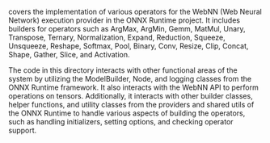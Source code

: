 covers the implementation of various operators for the WebNN (Web Neural Network) execution provider in the ONNX Runtime project. It includes builders for operators such as ArgMax, ArgMin, Gemm, MatMul, Unary, Transpose, Ternary, Normalization, Expand, Reduction, Squeeze, Unsqueeze, Reshape, Softmax, Pool, Binary, Conv, Resize, Clip, Concat, Shape, Gather, Slice, and Activation.

The code in this directory interacts with other functional areas of the system by utilizing the ModelBuilder, Node, and logging classes from the ONNX Runtime framework. It also interacts with the WebNN API to perform operations on tensors. Additionally, it interacts with other builder classes, helper functions, and utility classes from the providers and shared utils of the ONNX Runtime to handle various aspects of building the operators, such as handling initializers, setting options, and checking operator support.